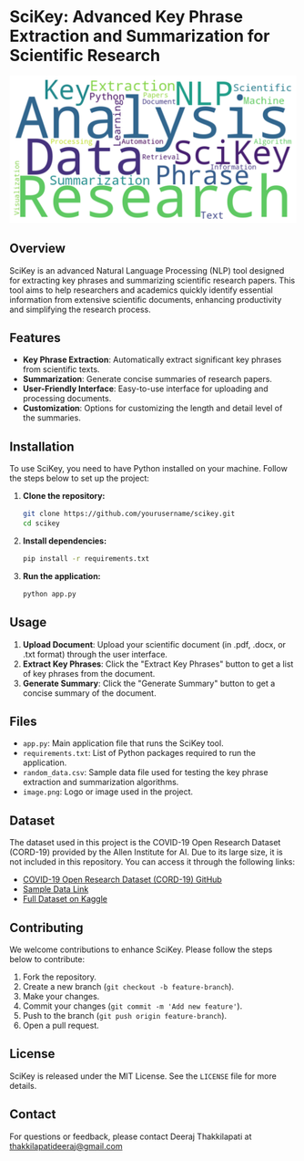 # SciKey: Advanced Key Phrase Extraction and Summarization for Scientific Research

![SciKey Logo](logo.png)

## Overview

SciKey is an advanced Natural Language Processing (NLP) tool designed for extracting key phrases and summarizing scientific research papers. This tool aims to help researchers and academics quickly identify essential information from extensive scientific documents, enhancing productivity and simplifying the research process.

## Features

- **Key Phrase Extraction**: Automatically extract significant key phrases from scientific texts.
- **Summarization**: Generate concise summaries of research papers.
- **User-Friendly Interface**: Easy-to-use interface for uploading and processing documents.
- **Customization**: Options for customizing the length and detail level of the summaries.

## Installation

To use SciKey, you need to have Python installed on your machine. Follow the steps below to set up the project:

1. **Clone the repository:**
    ```sh
    git clone https://github.com/yourusername/scikey.git
    cd scikey
    ```

2. **Install dependencies:**
    ```sh
    pip install -r requirements.txt
    ```

3. **Run the application:**
    ```sh
    python app.py
    ```

## Usage

1. **Upload Document**: Upload your scientific document (in .pdf, .docx, or .txt format) through the user interface.
2. **Extract Key Phrases**: Click the "Extract Key Phrases" button to get a list of key phrases from the document.
3. **Generate Summary**: Click the "Generate Summary" button to get a concise summary of the document.

## Files

- `app.py`: Main application file that runs the SciKey tool.
- `requirements.txt`: List of Python packages required to run the application.
- `random_data.csv`: Sample data file used for testing the key phrase extraction and summarization algorithms.
- `image.png`: Logo or image used in the project.

## Dataset

The dataset used in this project is the COVID-19 Open Research Dataset (CORD-19) provided by the Allen Institute for AI. Due to its large size, it is not included in this repository. You can access it through the following links:

- [COVID-19 Open Research Dataset (CORD-19) GitHub](https://github.com/allenai/cord19)
- [Sample Data Link](https://drive.google.com/file/d/1eClGP2AnbomBfxHWhy0nL0pw7pszglTF/view?usp=sharing)
- [Full Dataset on Kaggle](https://www.kaggle.com/datasets/allen-institute-for-ai/CORD-19-research-challenge)

## Contributing

We welcome contributions to enhance SciKey. Please follow the steps below to contribute:

1. Fork the repository.
2. Create a new branch (`git checkout -b feature-branch`).
3. Make your changes.
4. Commit your changes (`git commit -m 'Add new feature'`).
5. Push to the branch (`git push origin feature-branch`).
6. Open a pull request.

## License

SciKey is released under the MIT License. See the `LICENSE` file for more details.

## Contact

For questions or feedback, please contact Deeraj Thakkilapati at thakkilapatideeraj@gmail.com
